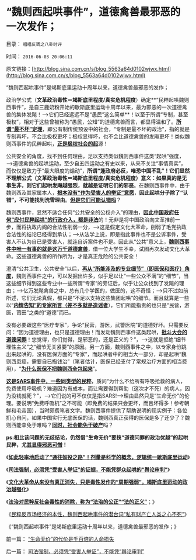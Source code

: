 # “魏则西起哄事件”，道德禽兽最邪恶的一次发作；

目录： `唱唱反调之八卦时评` 

时间： `2016-06-03 20:06:11` 

原文链接：[http://blog.sina.com.cn/s/blog_5563a64d0102wjwx.html](http://blog.sina.com.cn/s/blog_5563a64d0102wjwx.html)

“魏则西起哄事件”是竭斯底里运动十周年以来，道德禽兽最邪恶的发作；

政治学公式（**文革政治毒性＝竭斯底里程度/真实危机程度**）确定**“民粹起哄魏则西事件”，是自三鹿奶粉开始的歇斯底里运动十周年以来，最为邪恶的一次道德禽兽的集体发飚！——>它们已经远远不是“愚民”这么简单**！以至于所谓“专制，甚至极权”，相对于这些曾被称为“愚民，公知”的道德禽兽而言，都显得温和了。[**所谓“最不坏”定理**](../../../2011/6/4/最不坏定律：没有最坏的，只有更坏的.md)，即公有制传统预设中的社会，“专制是最不坏的政治”，指的就是专制再坏，不会比极权更坏；极权显得坏，也不会比道德禽兽的发飚更坏！类似魏则西事件的民粹起哄，[**正是极权社会的起**](../../../2015/6/3/极权不是民族的命运，总是一窝愚民的选择.md)源！

公共安全的角度，找不到任何理由，足以支持类似魏则西事件这类“起哄”强度，——>道德禽兽的起哄运动，至少自五四运动之有史以来，从来不关注“事情真实”，而仅仅是致力于“最大限度的煽动”，**所谓“逢政府必反，唯恐中国不乱”！它们显然不理解公式（文革政治毒性＝竭斯底里程度/真实危机程度）意义：如果真的是无事生非，则它们起哄发飚越强烈，就越是证明它们的邪恶**。在魏则西事件中，由于魏则西及其家属本人，[**根本没有“作为受害人的举证”意愿**](../../../2016/5/30/司法强制，必须凭“受害人举证”，不能凭“舆论审判”.md)，**因此起哄分子除了“认错”，不可能找到洗雪理由**。[**但是它们可能认错吗**](../../../2014/4/1/个人主义者敢于认错，公民社会中“认错”的含义.md)？

魏则西事件，显然不适合任何“公共安全的公权介入”的理由，[**因此中国政府任何“应付民粹起哄”的行政介入，都是非法**](../../../2016/5/15/对魏则西事件的“政府处理通告”的“完美与不足”；.md)的！无非是将中国政治向文革推前一步，而将执政内阁的合法性削弱一分，——>这是假定文化大革命，削弱了毛党执政合法性的结论已经得到承认；——>从法学上说，即是指此事件也不是公诉事件，受害人不认为自已是受害人，就连自诉案件也不是。因此从“公共”意义上，[**魏则西事件中唯一有事的就是这万千道德禽兽**](../../../2016/5/10/魏则西事件中的民粹，道德定性和“黑律师”.md)，借一位大学生不幸，试图再次发动文化大革命。这些道德禽兽的所作所为，才是真正危险的公共安全！

澄清“公共卫生，公共安全”以后，[**再从“所能涉及的专业细节”（即医保和医疗）角度**](../../../2016/5/19/职能截然不同的三种行业领域：医疗，医保，公共卫生；.md)，魏则西事件之中，可以发掘出许多，似乎足以让“一些公众不满”的“细节”，当这些细节得到这些专业中一些所谓“专家”的旁证后，似乎让公众找到了发飚的理由；——>亿万发飚禽兽之中，总有几个学医的，做医的，这不奇怪；——>只不过如前所述，它们无论真假，都只是“不足以支持这些集团起哄”的细节。而且就算是一些以“[**内情告知”的专家所言（差不多就是造谣者**](../../../2016/5/20/混淆着“医疗vs医保”民粹运动，钟南山等公立法团的自私.md)），它们所能指责的也只是“民营，游医，莆田”之类的“道德”而已。

没有必要跟这些“医疗专家”，争论“民营，游医，武警医院”的道德好坏。只需要反问：“因为道德理由，也只是道德理由！而发动魏则西事件这类起哄，[**批斗大会的道德问罪**](../../../2013/8/18/实体法学视角中，文化大革命发酵的正反馈.md)！您觉得，你们觉得，是邪恶的，还是正义的？”，——>这就是拒绝“细节理性主义”之“细节无关紧要”的原因。另一方面，魏则西事件之中，以专家身份跳出来起哄的，没有医保方面的“专家”，而起哄者中的相当大一部分，却是起哄“魏则西患癌，需要自已掏钱治”（笔者估计，医保已经支付了常规治疗方面的相当费用），“[**为什么医保不把魏则西全包起来**](../../../2012/9/1/“生命无价”是主观的，医疗成本是客观的.md)”。

[**这是SARS事件中，一些同类型的民粹**](../../../2010/7/16/生命无价是乌托邦，令中国医患三方精疲力竭怨气冲天.md)，质问“为什么不给所有呼吸抢救的病人，免费使用呼吸机？难道因为有成本，而让需要得到帮助（这次才不死）的病人，因为没钱就死？”，——>它们说的可不仅仅是指SARS!——>理由显然只是“生命无价”的伦理。要说明“免费呼吸机”之不可能（即免费的结果只会更坏，而且坏得多！参考朝鲜和毛帝国），当时颇费笔者文字。魏则西事件提供了帮助说明的现实例子：各位扪心自问，如果中国实行无底医保的话，魏则西真正获得的医保是多了还少了？魏则西能幸免于难吗？[**同时，社会能免于破产**](../../../2010/7/17/“看病难看病贵”是大自然的恩赐.md)吗？

**ps:相比该问题的无歧结论，仍然借“生命无价”要挟“道德问罪的政治优越”的起哄民粹，尤[**其显得邪恶可憎**](../../../2010/7/17/中国医保能否捍卫儿童生命价值？.md)！**

《[**如此轻率地启动了“通往奴役之路”！剂量是科学的概念，逻辑统一歇斯底里运动**](../../../2016/5/29/竭斯底里！如此轻率地启动了“通往极权之路”！.md)》

《[**司法强制，必须凭“受害人举证”的证据，不能凭群众起哄的“舆论审判”**](../../../2016/5/30/司法强制，必须凭“受害人举证”，不能凭“舆论审判”.md)》

《[**文化大革命从来没有真正消失，只是毒性发作的“周期强弱”，竭斯底里运动的政治越强化**](../../../2016/5/31/衡量民粹大革命的社会毒性的科学公式.md)》

《[**法治对民粹反社会毒性的消除，称为“法治的公正”“法的正义”**](../../../2016/6/1/法治对民粹反社会毒性的消除，即是“法的正义”.md)；》

《[民粹反市场经济的本性，魏则西起哄事件的潜台词“私有财产亡人类之心不死”](../../../2016/6/2/“敌对意识形态”反对魏则西事件中的民粹起哄.md)》

《“魏则西起哄事件”是竭斯底里运动十周年以来，道德禽兽最邪恶的发作；》

前一篇： [“生命无价”的代价是千百倍的人命损失](../../../2016/6/4/“生命无价”的代价是千百倍的人命损失.md)

后一篇： [司法强制，必须凭“受害人举证”，不能凭“舆论审判”](../../../2016/5/30/司法强制，必须凭“受害人举证”，不能凭“舆论审判”.md)

